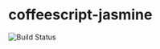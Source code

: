 # coffeescript-jasmine

![Build Status](https://travis-ci.org/cyber-dojo-languages/coffeescript-jasmine.svg?branch=master)
